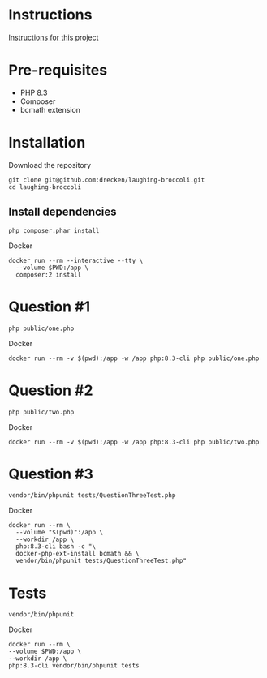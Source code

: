 # Instructions

[Instructions for this project](INSTRUCTIONS.md)

# Pre-requisites

- PHP 8.3
- Composer
- bcmath extension

# Installation

Download the repository

```
git clone git@github.com:drecken/laughing-broccoli.git
cd laughing-broccoli
```

## Install dependencies

```
php composer.phar install
```

Docker

```
docker run --rm --interactive --tty \
  --volume $PWD:/app \
  composer:2 install
```

# Question #1

```
php public/one.php
```

Docker

```
docker run --rm -v $(pwd):/app -w /app php:8.3-cli php public/one.php
```

# Question #2

```
php public/two.php
```

Docker

```
docker run --rm -v $(pwd):/app -w /app php:8.3-cli php public/two.php
```

# Question #3

```
vendor/bin/phpunit tests/QuestionThreeTest.php
```

Docker

```
docker run --rm \
  --volume "$(pwd)":/app \
  --workdir /app \
  php:8.3-cli bash -c "\
  docker-php-ext-install bcmath && \
  vendor/bin/phpunit tests/QuestionThreeTest.php"
```

# Tests

```
vendor/bin/phpunit
```

Docker

```
docker run --rm \
--volume $PWD:/app \
--workdir /app \
php:8.3-cli vendor/bin/phpunit tests
```